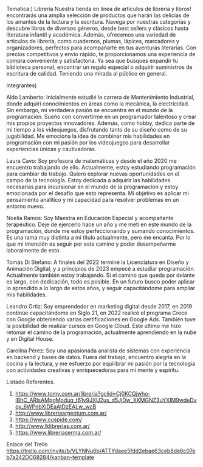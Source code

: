 Tematica:) Libreria
Nuestra tienda en línea de artículos de librería y libros! encontrarás una amplia selección de productos que harán las delicias de los amantes de la lectura y la escritura. Navega por nuestras categorías y descubre libros de diversos géneros, desde best sellers y clásicos hasta literatura infantil y académica. Además, ofrecemos una variedad de artículos de librería, como cuadernos, plumas, lápices, marcadores y organizadores, perfectos para acompañarte en tus aventuras literarias. Con precios competitivos y envío rápido, te proporcionamos una experiencia de compra conveniente y satisfactoria. Ya sea que busques expandir tu biblioteca personal, encontrar un regalo especial o adquirir suministros de escritura de calidad.
Teniendo una mirada al público en general.

Integrantes)

Aldo Lamberto: Inicialmente estudié la carrera de Mantenimiento Industrial, donde adquirí conocimientos en áreas como la mecánica, la electricidad. Sin embargo, mi verdadera pasión se encuentra en el mundo de la programación. Sueño con convertirme en un programador talentoso y crear mis propios proyectos innovadores. Además, como hobby, dedico parte de mi tiempo a los videojuegos, disfrutando tanto de su diseño como de su jugabilidad. Me emociona la idea de combinar mis habilidades en programación con mi pasión por los videojuegos para desarrollar experiencias únicas y cautivadoras.

Laura Cavo: Soy profesora de matemáticas y desde el año 2020 me encuentro trabajando de ello. Actualmente, estoy estudiando programación para cambiar de trabajo. Quiero explorar nuevas oportunidades en el campo de la tecnología. Estoy dedicada a adquirir las habilidades necesarias para incursionar en el mundo de la programación y estoy emocionada por el desafío que esto representa. Mi objetivo es aplicar mi pensamiento analítico y mi capacidad para resolver problemas en un entorno nuevo.

Noelia Ramos: Soy Maestra en Educación Especial y acompañante terapéutico. Deje de ejercerlo hace un año y me metí en este mundo de la programación, donde me estoy perfeccionando y sumando conocimientos. Es una rama muy distinta a mi título actualmente, pero me encanta. Por lo que mi intención es seguir por este camino y poder desempeñarme laboralmente de esto.

Tomás Di Stefano: A finales del 2022 terminé la Licenciatura en Diseño y Animación Digital, y a principios de 2023 empecé a estudiar programación. Actualmente también estoy trabajando.
Si el camino que queda por delante es largo, con dedicación, todo es posible. En un futuro busco poder aplicar lo aprendido a lo largo de estos años, y seguir capacitándome para ampliar mis habilidades.

Leandro Ortiz: Soy emprendedor en marketing digital desde 2017, en 2019 continúe capacitándome en Siglo 21, en 2022 realicé el programa Crece con Google obteniendo varias certificaciones en Google Ads. También tuve la posibilidad de realizar cursos en Google Cloud. Este último me hizo retomar el camino de la programación, actualmente aprendiendo en la nube y en Digital House.

Carolina Pérez: Soy una apasionada analista de sistemas con experiencia en backend y bases de datos. Fuera del trabajo, encuentro alegría en la cocina y la lectura, y me esfuerzo por equilibrar mi pasión por la tecnología con actividades creativas y enriquecedoras para mi mente y espíritu.

Listado Referentes.

1.  https://www.tomy.com.ar/libreria?gclid=Cj0KCQjwho-lBhC_ARIsAMpgModuq_t61v9JXU2us_d5JjDw_XKMGNZ3uYXIM9wdeDvqy_6WPnbXlDEaAtDzEALw_wcB
2.  http://www.libreriaargentum.com.ar/
3.  https://www.cuspide.com/
4.  http://www.lklibrerias.com.ar/
5.  https://www.libreriaserma.com.ar/

Enlace del Trello
https://trello.com/invite/b/VLYNNu6b/ATTIfdaee5fdd2ebae63ceb8de6c07eb7a242DC68284/kanban-template